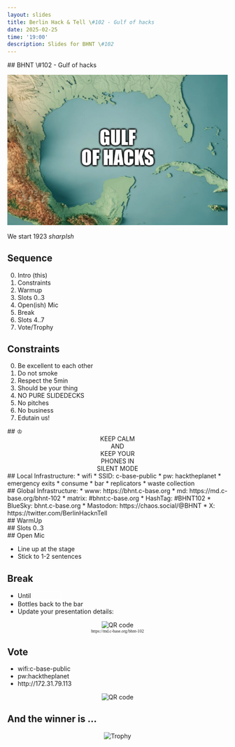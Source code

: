 ```yaml
---
layout: slides
title: Berlin Hack & Tell \#102 - Gulf of hacks
date: 2025-02-25
time: '19:00'
description: Slides for BHNT \#102
---
```



<section data-markdown>
## BHNT \#102 - Gulf of hacks

![](/assets/images/102/logo.png)

We start 1923 *sharpIsh*
</section>

<section>
<h2>Sequence</h2>

<ol start="0">
  <li>Intro (this)</li>
  <li>Constraints</li>
  <li>Warmup</li>
  <li>Slots 0..3</li>
  <li>Open(ish) Mic</li>
  <li>Break</li>
  <li>Slots 4..7</li>
  <li>Vote/Trophy</li>
</ol>

</section>

<section>
<h2>Constraints</h2>

<ol start="0">
  <li>Be excellent to each other</li>
  <li>Do not smoke</li>
  <li>Respect the 5min</li>
  <li>Should be your thing</li>
  <li>NO PURE SLIDEDECKS</li>
  <li>No pitches</li>
  <li>No business</li>
  <li>Edutain us!</li>
</ol>
</section>

<section data-markdown>
## &#9812;
<center>
KEEP CALM</br>
AND</br>
KEEP YOUR</br>
PHONES IN</br>
SILENT MODE</br>
</center>
</section>

<section data-markdown>
## Local Infrastructure:
* wifi
 * SSID: c-base-public
 * pw: hacktheplanet
* emergency exits
* consume
 * bar
 * replicators
* waste collection
</section>

<section data-markdown>
## Global Infrastructure:
* www: https://bhnt.c-base.org
* md: https://md.c-base.org/bhnt-102
* matrix: #bhnt:c-base.org
* HashTag: #BHNT102
* BlueSky: bhnt.c-base.org
* Mastodon: https://chaos.social/@BHNT
* X: https://twitter.com/BerlinHacknTell
</section>

<section data-background-size="contain" data-background="/assets/images/trophy.jpg"></section>

<section data-background-size="contain" data-background="/assets/images/trophies.jpg"></section>

<section data-markdown>
## WarmUp
</section>
<section data-background-size="contain" data-background="/assets/images/102/simply.png"></section>

<section data-background-size="contain" data-background="/assets/images/101/fosdem.png"></section>
<section data-background-size="contain" data-background="/assets/images/102/hal.jpeg"></section>

<section data-background-size="contain" data-background="/assets/images/102/gulf.jpeg"></section>
<section data-background-size="contain" data-background="/assets/images/102/gulf2.jpeg"></section>
<section data-background-size="contain" data-background="/assets/images/102/gulf3.jpeg"></section>

<section data-background-size="contain" data-background="/assets/images/102/google.png"></section>

<section data-background-size="contain" data-background="/assets/images/102/aigent.png"></section>
<section data-background-size="contain" data-background="/assets/images/102/aipin.png"></section>
<section data-background-size="contain" data-background="/assets/images/102/apple.png"></section>

<section data-background-size="contain" data-background="/assets/images/102/deepleak.png"></section>
<section data-background-size="contain" data-background="/assets/images/102/deepseek.png"></section>
<section data-background-size="contain" data-background="/assets/images/102/fairuse.jpeg"></section>
<section data-background-size="contain" data-background="/assets/images/102/deepsikh0.png"></section>
<section data-background-size="contain" data-background="/assets/images/102/deepsikh.jpeg"></section>

<section data-background-size="contain" data-background="/assets/images/102/overthinker.png"></section>

<section data-background-size="contain" data-background="/assets/images/102/c.jpeg"></section>

<section data-background-size="contain" data-background="/assets/images/102/pm.jpeg"></section>
<section data-background-size="contain" data-background="/assets/images/102/prison.png"></section>
<section data-background-size="contain" data-background="/assets/images/102/private.jpeg"></section>

<section data-background-size="contain" data-background="/assets/images/102/starwars.jpeg"></section>
<section data-background-size="contain" data-background="/assets/images/102/unregulated.jpeg"></section>

<section data-background-size="contain" data-background="/assets/images/102/ross.png"></section>

<section data-background-size="contain" data-background="/assets/images/102/whatsapp.png"></section>

<section data-background-size="contain" data-background="/assets/images/102/majorana.jpeg"></section>

<section data-background-size="contain" data-background="/assets/images/102/pb.png"></section>
<section data-background-size="contain" data-background="/assets/images/102/pb2.png"></section>

<section data-background-size="contain" data-background="/assets/images/102/c-bass.jpeg"></section>
<section data-background-size="contain" data-background="/assets/images/102/hackaday.png"></section>

<section data-markdown>
## Slots 0..3
</section>

<section data-markdown>
## Open Mic

* Line up at the stage
* Stick to 1-2 sentences
</section>

<section>
<h2>Break</h2>

<ul>
<li>Until <input style="margin-left: 0.2em; font-size: 100%; width: 4em; border: 1px solid white; background-color: transparent; color: white; text-align: center;"></li>
<li>Bottles back to the bar</li>
<li>Update your presentation details:</li>
</ul>
<center>
<img src="http://api.qrserver.com/v1/create-qr-code/?color=000000&amp;bgcolor=FFFFFF&amp;data=https%3A%2F%2Fmd.c-base.org%2Fbhnt-102&amp;qzone=1&amp;margin=0&amp;size=300x300&amp;ecc=L" alt="QR code">
<div style="font-family: mono; font-size: 70%;">https://md.c-base.org/bhnt-102</div>
</center>
</section>

<section>
<h2>Vote</h2>

<ul>
<li>wifi:c-base-public</li>
<li>pw:hacktheplanet</li>
<li>http://172.31.79.113</li>
</ul>
<center>
<img src="http://api.qrserver.com/v1/create-qr-code/?color=000000&amp;bgcolor=FFFFFF&amp;data=http%3A%2F%2F172.31.79.113&amp;qzone=1&amp;margin=0&amp;size=400x400&amp;ecc=L" alt="QR code">
</center>
</section>

<section>
<h2>And the winner is ...</h2>

<center>
<img src="../assets/images/trophy.jpg" alt="Trophy">
</center>
</section>

